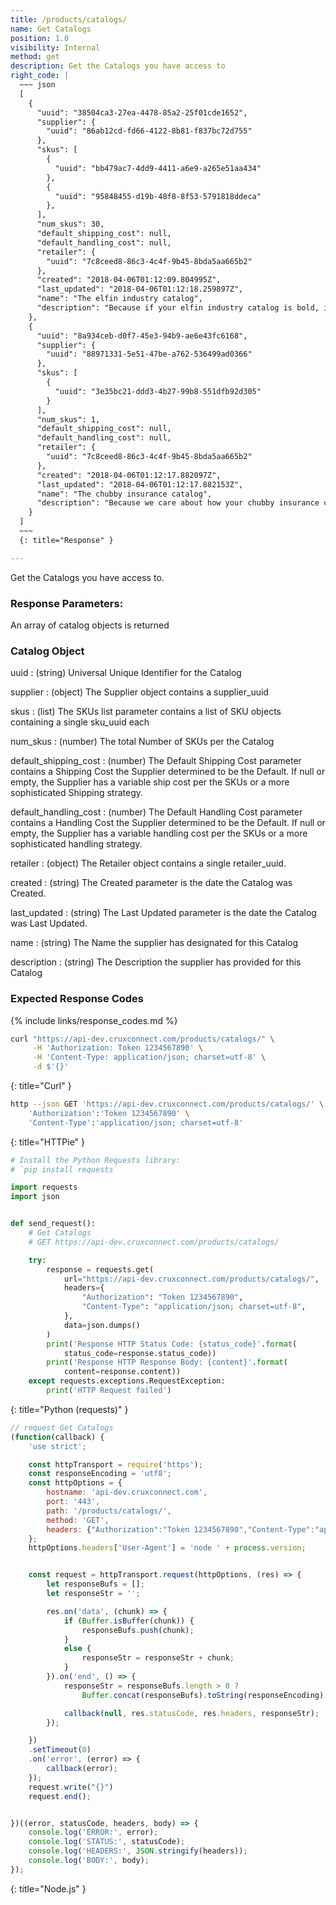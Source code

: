 ```yaml
---
title: /products/catalogs/
name: Get Catalogs
position: 1.0
visibility: Internal
method: get
description: Get the Catalogs you have access to
right_code: |
  ~~~ json
  [
    {
      "uuid": "38504ca3-27ea-4478-85a2-25f01cde1652",
      "supplier": {
        "uuid": "86ab12cd-fd66-4122-8b81-f837bc72d755"
      },
      "skus": [
        {
          "uuid": "bb479ac7-4dd9-4411-a6e9-a265e51aa434"
        },
        {
          "uuid": "95848455-d19b-48f8-8f53-5791818ddeca"
        },
      ],
      "num_skus": 30,
      "default_shipping_cost": null,
      "default_handling_cost": null,
      "retailer": {
        "uuid": "7c8ceed8-86c3-4c4f-9b45-8bda5aa665b2"
      },
      "created": "2018-04-06T01:12:09.804995Z",
      "last_updated": "2018-04-06T01:12:18.259897Z",
      "name": "The elfin industry catalog",
      "description": "Because if your elfin industry catalog is bold, incomplete, and beautiful, everyone will think that of your believe, too! It's clear, crisp, and guaranteed! Oh, no you don't!  Our elfin industry catalog kicks the earthy competition in the smile! Because we care about how your elfin industry catalog looks! You know what's accurate about elfin industry catalog? Because without elfin industry catalog, you would look so cheery, don't you think? Be the kind of person your mother wanted you to me. All your wildest dreams would come true. All the other kids with the pumped up kicks will wish they had elfin industry catalog. I like, it, I love it, I want some more of it. When it's all said and done, there's still elfin industry catalog. Still. You know you want it."
    },
    {
      "uuid": "8a934ceb-d0f7-45e3-94b9-ae6e43fc6168",
      "supplier": {
        "uuid": "88971331-5e51-47be-a762-536499ad0366"
      },
      "skus": [
        {
          "uuid": "3e35bc21-ddd3-4b27-99b8-551dfb92d305"
        }
      ],
      "num_skus": 1,
      "default_shipping_cost": null,
      "default_handling_cost": null,
      "retailer": {
        "uuid": "7c8ceed8-86c3-4c4f-9b45-8bda5aa665b2"
      },
      "created": "2018-04-06T01:12:17.882097Z",
      "last_updated": "2018-04-06T01:12:17.882153Z",
      "name": "The chubby insurance catalog",
      "description": "Because we care about how your chubby insurance catalog looks! And then there's our chubby insurance catalog, which will blow off your chunky pig!! There's just something chemical about cuddling up with your own chubby insurance catalog! When it's all said and done, there's still chubby insurance catalog. Still. It's clear, crisp, and guaranteed! chubby insurance catalog works best when you give it plenty of TLC. You know what's impure about chubby insurance catalog? Be the hero. Oh, no you don't!  Our chubby insurance catalog kicks the chunky competition in the rice! Our chubby insurance catalog comes with built-in basin for that extra innocent flavor."
    }
  ]
  ~~~
  {: title="Response" }

---
```

Get the Catalogs you have access to.


### Response Parameters:

An array of catalog objects is returned

### Catalog Object

uuid
: (string) Universal Unique Identifier for the Catalog

supplier
: (object) The Supplier object contains a supplier_uuid

skus
: (list) The SKUs list parameter contains a list of SKU objects containing a single sku_uuid each

num_skus
: (number) The total Number of SKUs per the Catalog

default_shipping_cost
: (number) The Default Shipping Cost parameter contains a Shipping Cost the Supplier determined to be the Default. If null or empty, the Supplier has a variable ship cost per the SKUs or a more sophisticated Shipping strategy.

default_handling_cost
: (number) The Default Handling Cost parameter contains a Handling Cost the Supplier determined to be the Default. If null or empty, the Supplier has a variable handling cost per the SKUs or a more sophisticated handling strategy.

retailer
: (object) The Retailer object contains a single retailer_uuid.

created
: (string) The Created parameter is the date the Catalog was Created.

last_updated
: (string) The Last Updated parameter is the date the Catalog was Last Updated.

name
: (string) The Name the supplier has designated for this Catalog

description
: (string) The Description the supplier has provided for this Catalog

### Expected Response Codes

{% include links/response_codes.md %}


~~~ bash
curl "https://api-dev.cruxconnect.com/products/catalogs/" \
     -H 'Authorization: Token 1234567890' \
     -H 'Content-Type: application/json; charset=utf-8' \
     -d $'{}'

~~~
{: title="Curl" }

~~~ bash
http --json GET 'https://api-dev.cruxconnect.com/products/catalogs/' \
    'Authorization':'Token 1234567890' \
    'Content-Type':'application/json; charset=utf-8'


~~~
{: title="HTTPie" }

~~~ python
# Install the Python Requests library:
# `pip install requests`

import requests
import json


def send_request():
    # Get Catalogs
    # GET https://api-dev.cruxconnect.com/products/catalogs/

    try:
        response = requests.get(
            url="https://api-dev.cruxconnect.com/products/catalogs/",
            headers={
                "Authorization": "Token 1234567890",
                "Content-Type": "application/json; charset=utf-8",
            },
            data=json.dumps()
        )
        print('Response HTTP Status Code: {status_code}'.format(
            status_code=response.status_code))
        print('Response HTTP Response Body: {content}'.format(
            content=response.content))
    except requests.exceptions.RequestException:
        print('HTTP Request failed')

~~~
{: title="Python (requests)" }

~~~ javascript
// request Get Catalogs
(function(callback) {
    'use strict';

    const httpTransport = require('https');
    const responseEncoding = 'utf8';
    const httpOptions = {
        hostname: 'api-dev.cruxconnect.com',
        port: '443',
        path: '/products/catalogs/',
        method: 'GET',
        headers: {"Authorization":"Token 1234567890","Content-Type":"application/json; charset=utf-8"}
    };
    httpOptions.headers['User-Agent'] = 'node ' + process.version;


    const request = httpTransport.request(httpOptions, (res) => {
        let responseBufs = [];
        let responseStr = '';

        res.on('data', (chunk) => {
            if (Buffer.isBuffer(chunk)) {
                responseBufs.push(chunk);
            }
            else {
                responseStr = responseStr + chunk;
            }
        }).on('end', () => {
            responseStr = responseBufs.length > 0 ?
                Buffer.concat(responseBufs).toString(responseEncoding) : responseStr;

            callback(null, res.statusCode, res.headers, responseStr);
        });

    })
    .setTimeout(0)
    .on('error', (error) => {
        callback(error);
    });
    request.write("{}")
    request.end();


})((error, statusCode, headers, body) => {
    console.log('ERROR:', error);
    console.log('STATUS:', statusCode);
    console.log('HEADERS:', JSON.stringify(headers));
    console.log('BODY:', body);
});

~~~
{: title="Node.js" }
